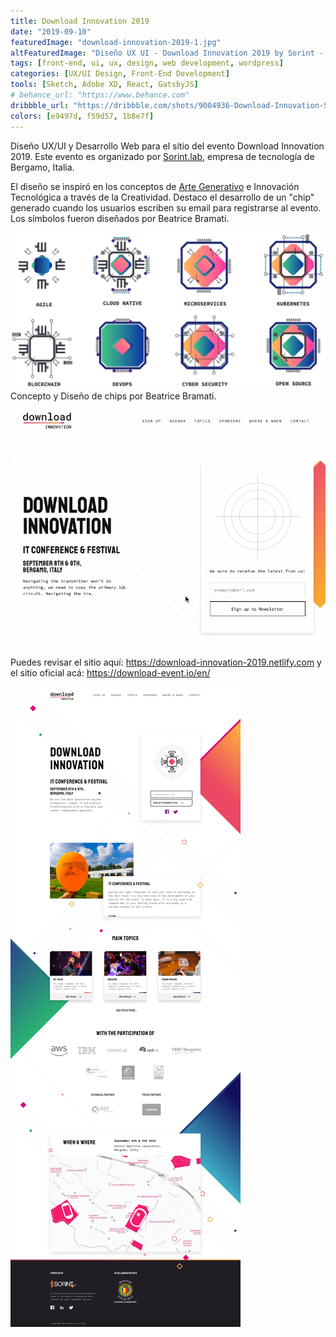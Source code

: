 ```yaml
---
title: Download Innovation 2019
date: "2019-09-10"
featuredImage: "download-innovation-2019-1.jpg"
altFeaturedImage: "Diseño UX UI - Download Innovation 2019 by Sorint - Giu Magnani Diseñador y Desarrollador Web de Treviglio - Bergamo, Italia (Italy)"
tags: [front-end, ui, ux, design, web development, wordpress]
categories: [UX/UI Design, Front-End Development]
tools: [Sketch, Adobe XD, React, GatsbyJS]
# behance_url: "https://www.behance.com"
dribbble_url: "https://dribbble.com/shots/9004936-Download-Innovation-Symbol-generated-by-user-input?utm_source=Clipboard_Shot&utm_campaign=GiuMagnani&utm_content=Download%20Innovation%20-%20Symbol%20generated%20by%20user%20input&utm_medium=Social_Share"
colors: [e9497d, f59d57, 1b8e7f]
---
```


Diseño UX/UI y Desarrollo Web para el sitio del evento Download Innovation 2019. Este evento es organizado por <a href="https://www.sorint.it/" rel="noopener" rel="noreferrer" target="_blank">Sorint.lab</a>, empresa de tecnología de Bergamo, Italia.

El diseño se inspiró en los conceptos de <a href="https://es.wikipedia.org/wiki/Arte_generativo" rel="noopener" rel="noreferrer">Arte Generativo</a> e Innovación Tecnológica a través de la Creatividad. Destaco el desarrollo de un "chip" generado cuando los usuarios escriben su email para registrarse al evento. Los símbolos fueron diseñados por Beatrice Bramati.

![Diseño UX UI -  Download Innovation 2019 by Sorint - Giu Magnani Diseñador y Desarrollador Web de Treviglio - Bergamo, Italia (Italy)](download-innovation-2019-3.png)
<span class="caption">Concepto y Diseño de chips por Beatrice Bramati.</span>

![Diseño UX UI - Generación del chip animado cuando el usuario escribe su email - Download Innovation 2019 by Sorint - Giu Magnani Diseñador y Desarrollador Web de Treviglio - Bergamo, Italia (Italy)](download-innovation-2019-2.gif)

Puedes revisar el sitio aquí: https://download-innovation-2019.netlify.com y el sitio oficial acá: https://download-event.io/en/

![Diseño UX UI -  Download Innovation 2019 by Sorint - Giu Magnani Diseñador y Desarrollador Web de Treviglio - Bergamo, Italia (Italy)](download-innovation-2019-4.jpg)
